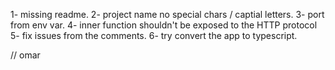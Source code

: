 1- missing readme.
2- project name no special chars / captial letters.
3- port from env var.
4- inner function shouldn't be exposed to the HTTP protocol
5- fix issues from the comments.
6- try convert the app to typescript.

// omar